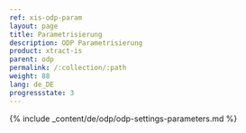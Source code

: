 ```yaml
---
ref: xis-odp-param
layout: page
title: Parametrisierung
description: ODP Parametrisierung
product: xtract-is
parent: odp
permalink: /:collection/:path
weight: 88
lang: de_DE
progressstate: 3
---
```


{% include _content/de/odp/odp-settings-parameters.md %} <br>